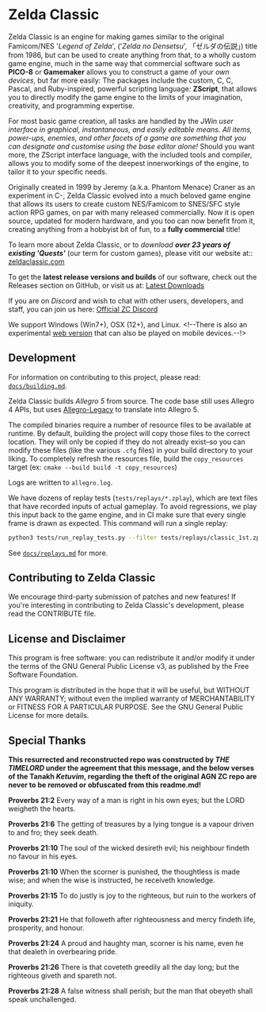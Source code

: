  # Zelda Classic

Zelda Classic is an engine for making games similar to the original Famicom/NES '_Legend of Zelda_', ('_Zelda no Densetsu_', 「ゼルダの伝説」) title from 1986, but can be used to create anything from that, to a wholly custom game engine, much in the same way that commercial software such as **PICO-8** or **Gamemaker** allows you to construct a game of your _own devices_, but far more easily: The packages include the custom, C, C, Pascal, and Ruby-inspired, powerful scripting language: **ZScript**, that allows you to directly modify the game engine to the limits of your imagination, creativity, and programming expertise. 

For most basic game creation, all tasks are handled by the _JWin _user interface in graphical, instantaneous, and easily editable means. All items, power-ups, enemies, and other facets of a game are something that_ you can designate and customise using the base editor alone!_ Should you want more, the ZScript interface language, with the included tools and compiler, allows you to modify some of the deepest innerworkings of the engine, to tailor it to your specific needs.

Originally created in 1999 by Jeremy (a.k.a. Phantom Menace) Craner as an experiment in C-, Zelda Classic evolved into a much beloved game engine that allows its users to create custom NES/Famicom to SNES/SFC style action RPG games, on par with many released commercially. Now it is open source, updated for modern hardware, and you too can now benefit from it, creating anything from a hobbyist bit of fun, to a **fully commercial** title!

To learn more about Zelda Classic, or to _download_ _**over 23 years of existing 'Quests'**_ (our term for custom games), please vitit our website at:: [zeldaclassic.com](https://zeldaclassic.com)

To get the **latest release versions and builds** of our software, check out the Releases section on GitHub, or visit us at:
[Latest Downloads](https://www.zeldaclassic.com/downloads/)

If you are on _Discord_ and wish to chat with other users, developers, and staff, you can join us here:
[Official ZC Discord](https://discord.gg/VQwSs3DAjM)

We support Windows (Win7+), OSX (12+), and Linux. <!--There is also an experimental [web version](https://zquestclassic.com/play/) that can also be played on mobile devices.--!>

## Development

For information on contributing to this project, please read: [`docs/building.md`](./docs/building.md).

Zelda Classic builds _Allegro 5_ from source. The code base still uses Allegro 4 APIs, but uses [Allegro-Legacy](https://github.com/NewCreature/Allegro-Legacy) to translate into Allegro 5.

The compiled binaries require a number of resource files to be available at runtime. By default, building the project will copy those files to the correct location. They will only be copied if they do not already exist–so you can modify these files (like the various `.cfg` files) in your build directory to your liking. To completely refresh the resources file, build the `copy_resources` target (ex: `cmake --build build -t copy_resources`)

Logs are written to `allegro.log`.

We have dozens of replay tests (`tests/replays/*.zplay`), which are text files that have recorded inputs of actual gameplay. To avoid regressions, we play this input back to the game engine, and in CI make sure that every single frame is drawn as expected. This command will run a single replay:

```sh
python3 tests/run_replay_tests.py --filter tests/replays/classic_1st.zplay
```

See [`docs/replays.md`](./docs/replays.md) for more.

## Contributing to Zelda Classic

We encourage third-party submission of patches and new features! If you're interesting in contributing to Zelda Classic's development, please read the CONTRIBUTE file.

## License and Disclaimer

This program is free software: you can redistribute it and/or modify
it under the terms of the GNU General Public License v3, as published by
the Free Software Foundation.

This program is distributed in the hope that it will be useful,
but WITHOUT ANY WARRANTY; without even the implied warranty of
MERCHANTABILITY or FITNESS FOR A PARTICULAR PURPOSE.  See the
GNU General Public License for more details.

## Special Thanks
**This resurrected and reconstructed repo was constructed by _THE TIMELORD_ under the agreement that this message, and the below verses of the Tanakh _Ketuvim_, regarding the theft of the original AGN ZC repo are never to be removed or obfuscated from this readme.md!**

**Proverbs 21:2** Every way of a man is right in his own eyes; but the LORD weigheth the hearts.

**Proverbs 21:6** The getting of treasures by a lying tongue is a vapour driven to and fro; they seek death.

**Proverbs 21:10** The soul of the wicked desireth evil; his neighbour findeth no favour in his eyes.

**Proverbs 21:10** When the scorner is punished, the thoughtless is made wise; and when the wise is instructed, he receiveth knowledge.

**Proverbs 21:15** To do justly is joy to the righteous, but ruin to the workers of iniquity.

**Proverbs 21:21** He that followeth after righteousness and mercy findeth life, prosperity, and honour.

**Proverbs 21:24** A proud and haughty man, scorner is his name, even he that dealeth in overbearing pride.

**Proverbs 21:26** There is that coveteth greedily all the day long; but the righteous giveth and spareth not.

**Proverbs 21:28** A false witness shall perish; but the man that obeyeth shall speak unchallenged.
